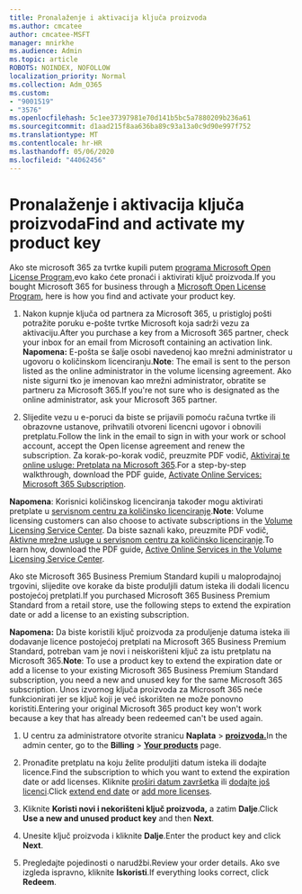 ```yaml
---
title: Pronalaženje i aktivacija ključa proizvoda
ms.author: cmcatee
author: cmcatee-MSFT
manager: mnirkhe
ms.audience: Admin
ms.topic: article
ROBOTS: NOINDEX, NOFOLLOW
localization_priority: Normal
ms.collection: Adm_O365
ms.custom:
- "9001519"
- "3576"
ms.openlocfilehash: 5c1ee37397981e70d141b5bc5a7880209b236a61
ms.sourcegitcommit: d1aad215f8aa636ba89c93a13a0c9d90e997f752
ms.translationtype: MT
ms.contentlocale: hr-HR
ms.lasthandoff: 05/06/2020
ms.locfileid: "44062456"
---
```

# <a name="find-and-activate-my-product-key"></a><span data-ttu-id="b0fe8-102">Pronalaženje i aktivacija ključa proizvoda</span><span class="sxs-lookup"><span data-stu-id="b0fe8-102">Find and activate my product key</span></span>

<span data-ttu-id="b0fe8-103">Ako ste microsoft 365 za tvrtke kupili putem [programa Microsoft Open License Program,](https://go.microsoft.com/fwlink/p/?LinkID=613298)evo kako ćete pronaći i aktivirati ključ proizvoda.</span><span class="sxs-lookup"><span data-stu-id="b0fe8-103">If you bought Microsoft 365 for business through a [Microsoft Open License Program](https://go.microsoft.com/fwlink/p/?LinkID=613298), here is how you find and activate your product key.</span></span>

1. <span data-ttu-id="b0fe8-104">Nakon kupnje ključa od partnera za Microsoft 365, u pristigloj pošti potražite poruku e-pošte tvrtke Microsoft koja sadrži vezu za aktivaciju.</span><span class="sxs-lookup"><span data-stu-id="b0fe8-104">After you purchase a key from a Microsoft 365 partner, check your inbox for an email from Microsoft containing an activation link.</span></span>  <span data-ttu-id="b0fe8-105">**Napomena:** E-pošta se šalje osobi navedenoj kao mrežni administrator u ugovoru o količinskom licenciranju.</span><span class="sxs-lookup"><span data-stu-id="b0fe8-105">**Note**: The email is sent to the person listed as the online administrator in the volume licensing agreement.</span></span>  <span data-ttu-id="b0fe8-106">Ako niste sigurni tko je imenovan kao mrežni administrator, obratite se partneru za Microsoft 365.</span><span class="sxs-lookup"><span data-stu-id="b0fe8-106">If you're not sure who is designated as the online administrator, ask your Microsoft 365 partner.</span></span>

2. <span data-ttu-id="b0fe8-107">Slijedite vezu u e-poruci da biste se prijavili pomoću računa tvrtke ili obrazovne ustanove, prihvatili otvoreni licencni ugovor i obnovili pretplatu.</span><span class="sxs-lookup"><span data-stu-id="b0fe8-107">Follow the link in the email to sign in with your work or school account, accept the Open license agreement and renew the subscription.</span></span>  <span data-ttu-id="b0fe8-108">Za korak-po-korak vodič, preuzmite PDF vodič, [Aktiviraj te online usluge: Pretplata na Microsoft 365](https://go.microsoft.com/fwlink/p/?LinkId=618100).</span><span class="sxs-lookup"><span data-stu-id="b0fe8-108">For a step-by-step walkthrough, download the PDF guide, [Activate Online Services: Microsoft 365 Subscription](https://go.microsoft.com/fwlink/p/?LinkId=618100).</span></span> 

<span data-ttu-id="b0fe8-109">**Napomena**: Korisnici količinskog licenciranja također mogu aktivirati pretplate u [servisnom centru za količinsko licenciranje](https://go.microsoft.com/fwlink/p/?LinkID=282016).</span><span class="sxs-lookup"><span data-stu-id="b0fe8-109">**Note**: Volume licensing customers can also choose to activate subscriptions in the [Volume Licensing Service Center](https://go.microsoft.com/fwlink/p/?LinkID=282016).</span></span>  <span data-ttu-id="b0fe8-110">Da biste saznali kako, preuzmite PDF vodič, [Aktivne mrežne usluge u servisnom centru za količinsko licenciranje](https://go.microsoft.com/fwlink/p/?LinkId=618096).</span><span class="sxs-lookup"><span data-stu-id="b0fe8-110">To learn how, download the PDF guide, [Active Online Services in the Volume Licensing Service Center](https://go.microsoft.com/fwlink/p/?LinkId=618096).</span></span>

<span data-ttu-id="b0fe8-111">Ako ste Microsoft 365 Business Premium Standard kupili u maloprodajnoj trgovini, slijedite ove korake da biste produljili datum isteka ili dodali licencu postojećoj pretplati.</span><span class="sxs-lookup"><span data-stu-id="b0fe8-111">If you purchased Microsoft 365 Business Premium Standard from a retail store, use the following steps to extend the expiration date or add a license to an existing subscription.</span></span>

<span data-ttu-id="b0fe8-112">**Napomena:** Da biste koristili ključ proizvoda za produljenje datuma isteka ili dodavanje licence postojećoj pretplati na Microsoft 365 Business Premium Standard, potreban vam je novi i neiskorišteni ključ za istu pretplatu na Microsoft 365.</span><span class="sxs-lookup"><span data-stu-id="b0fe8-112">**Note**: To use a product key to extend the expiration date or add a license to your existing Microsoft 365 Business Premium Standard subscription, you need a new and unused key for the same Microsoft  365 subscription.</span></span>  <span data-ttu-id="b0fe8-113">Unos izvornog ključa proizvoda za Microsoft 365 neće funkcionirati jer se ključ koji je već iskorišten ne može ponovno koristiti.</span><span class="sxs-lookup"><span data-stu-id="b0fe8-113">Entering your original Microsoft  365 product key won't work because a key that has already been redeemed can't be used again.</span></span>

1. <span data-ttu-id="b0fe8-114">U centru za administratore otvorite stranicu **Naplata** > **[proizvoda.](https://go.microsoft.com/fwlink/p/?linkid=842054)**</span><span class="sxs-lookup"><span data-stu-id="b0fe8-114">In the admin center, go to the **Billing** > **[Your products](https://go.microsoft.com/fwlink/p/?linkid=842054)** page.</span></span>

2. <span data-ttu-id="b0fe8-115">Pronađite pretplatu na koju želite produljiti datum isteka ili dodajte licence.</span><span class="sxs-lookup"><span data-stu-id="b0fe8-115">Find the subscription to which you want to extend the expiration date or add licenses.</span></span>  <span data-ttu-id="b0fe8-116">Kliknite [proširi datum završetka](https://go.microsoft.com/fwlink/p/?linkid=842054) ili [dodajte još licenci](https://go.microsoft.com/fwlink/p/?linkid=842054).</span><span class="sxs-lookup"><span data-stu-id="b0fe8-116">Click [extend end date](https://go.microsoft.com/fwlink/p/?linkid=842054) or [add more licenses](https://go.microsoft.com/fwlink/p/?linkid=842054).</span></span>

3. <span data-ttu-id="b0fe8-117">Kliknite **Koristi novi i nekorišteni ključ proizvoda,** a zatim **Dalje**.</span><span class="sxs-lookup"><span data-stu-id="b0fe8-117">Click **Use a new and unused product key** and then **Next**.</span></span>

4. <span data-ttu-id="b0fe8-118">Unesite ključ proizvoda i kliknite **Dalje**.</span><span class="sxs-lookup"><span data-stu-id="b0fe8-118">Enter the product key and click **Next**.</span></span>

5. <span data-ttu-id="b0fe8-119">Pregledajte pojedinosti o narudžbi.</span><span class="sxs-lookup"><span data-stu-id="b0fe8-119">Review your order details.</span></span>  <span data-ttu-id="b0fe8-120">Ako sve izgleda ispravno, kliknite **Iskoristi**.</span><span class="sxs-lookup"><span data-stu-id="b0fe8-120">If everything looks correct, click **Redeem**.</span></span>
